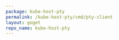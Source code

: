 ```yaml
---
package: kube-host-pty
permalink: /kube-host-pty/cmd/pty-client
layout: goget
repo_name: kube-host-pty
---
```

